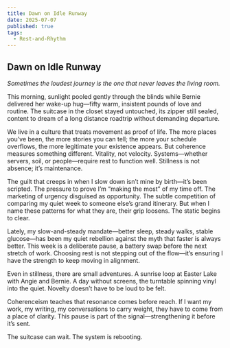 ```yaml
---
title: Dawn on Idle Runway
date: 2025-07-07
published: true
tags:
  - Rest-and-Rhythm
---
```

## **Dawn on Idle Runway**

*Sometimes the loudest journey is the one that never leaves the living room.*

This morning, sunlight pooled gently through the blinds while Bernie delivered her wake-up hug—fifty warm, insistent pounds of love and routine. The suitcase in the closet stayed untouched, its zipper still sealed, content to dream of a long distance roadtrip without demanding departure.

We live in a culture that treats movement as proof of life. The more places you’ve been, the more stories you can tell; the more your schedule overflows, the more legitimate your existence appears. But coherence measures something different. Vitality, not velocity. Systems—whether servers, soil, or people—require rest to function well. Stillness is not absence; it’s maintenance.

The guilt that creeps in when I slow down isn’t mine by birth—it’s been scripted. The pressure to prove I’m “making the most” of my time off. The marketing of urgency disguised as opportunity. The subtle competition of comparing my quiet week to someone else’s grand itinerary. But when I name these patterns for what they are, their grip loosens. The static begins to clear.

Lately, my slow-and-steady mandate—better sleep, steady walks, stable glucose—has been my quiet rebellion against the myth that faster is always better. This week is a deliberate pause, a battery swap before the next stretch of work. Choosing rest is not stepping out of the flow—it’s ensuring I have the strength to keep moving in alignment.

Even in stillness, there are small adventures. A sunrise loop at Easter Lake with Angie and Bernie. A day without screens, the turntable spinning vinyl into the quiet. Novelty doesn’t have to be loud to be felt.

Coherenceism teaches that resonance comes before reach. If I want my work, my writing, my conversations to carry weight, they have to come from a place of clarity. This pause is part of the signal—strengthening it before it’s sent.

The suitcase can wait. The system is rebooting.